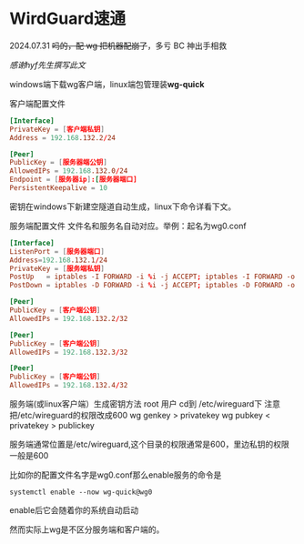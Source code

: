 
# WirdGuard速通

2024.07.31 ~~吗的，配 wg 把机器配崩了~~，多亏 BC 神出手相救

*感谢hyf先生撰写此文*

windows端下载wg客户端，linux端包管理装**wg-quick**

客户端配置文件
```conf
[Interface]
PrivateKey = [客户端私钥]
Address = 192.168.132.2/24

[Peer]
PublicKey = [服务器端公钥]
AllowedIPs = 192.168.132.0/24
Endpoint = [服务器ip]:[服务器端口]
PersistentKeepalive = 10
```
密钥在windows下新建空隧道自动生成，linux下命令详看下文。

服务端配置文件 文件名和服务名自动对应。举例：起名为wg0.conf

```conf
[Interface]
ListenPort = [服务器端口]
Address=192.168.132.1/24
PrivateKey = [服务端私钥]
PostUp   = iptables -I FORWARD -i %i -j ACCEPT; iptables -I FORWARD -o %i -j ACCEPT; iptables -t nat -I POSTROUTING -o eth0 -j MASQUERADE; ip route add 192.168.132.0/24 dev %i;
PostDown = iptables -D FORWARD -i %i -j ACCEPT; iptables -D FORWARD -o %i -j ACCEPT; iptables -t nat -D POSTROUTING -o eth0 -j MASQUERADE; ip route del 192.168.132.0/24 dev %i;

[Peer]
PublicKey = [客户端公钥]
AllowedIPs = 192.168.132.2/32

[Peer]
PublicKey = [客户端公钥]
AllowedIPs = 192.168.132.3/32

[Peer]
PublicKey = [客户端公钥]
AllowedIPs = 192.168.132.4/32

```

服务端(或linux客户端）生成密钥方法
root 用户 cd到 /etc/wireguard下 注意把/etc/wireguard的权限改成600
wg genkey > privatekey
wg pubkey < privatekey > publickey



服务端通常位置是/etc/wireguard,这个目录的权限通常是600，里边私钥的权限一般是600


比如你的配置文件名字是wg0.conf那么enable服务的命令是
```shell
systemctl enable --now wg-quick@wg0
```
enable后它会随着你的系统自动启动

然而实际上wg是不区分服务端和客户端的。